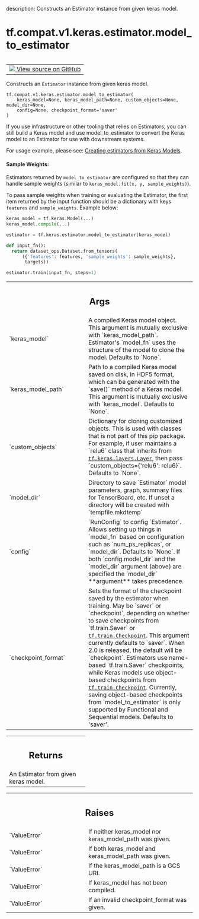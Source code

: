 description: Constructs an Estimator instance from given keras model.

<div itemscope itemtype="http://developers.google.com/ReferenceObject">
<meta itemprop="name" content="tf.compat.v1.keras.estimator.model_to_estimator" />
<meta itemprop="path" content="Stable" />
</div>

# tf.compat.v1.keras.estimator.model_to_estimator

<!-- Insert buttons and diff -->

<table class="tfo-notebook-buttons tfo-api nocontent" align="left">
<td>
  <a target="_blank" href="https://github.com/tensorflow/tensorflow/blob/r2.3/tensorflow/python/keras/estimator/__init__.py#L34-L129">
    <img src="https://www.tensorflow.org/images/GitHub-Mark-32px.png" />
    View source on GitHub
  </a>
</td>
</table>



Constructs an `Estimator` instance from given keras model.

<pre class="devsite-click-to-copy prettyprint lang-py tfo-signature-link">
<code>tf.compat.v1.keras.estimator.model_to_estimator(
    keras_model=None, keras_model_path=None, custom_objects=None, model_dir=None,
    config=None, checkpoint_format='saver'
)
</code></pre>



<!-- Placeholder for "Used in" -->

If you use infrastructure or other tooling that relies on Estimators, you can
still build a Keras model and use model_to_estimator to convert the Keras
model to an Estimator for use with downstream systems.

For usage example, please see:
[Creating estimators from Keras Models](
  https://www.tensorflow.org/guide/estimators#creating_estimators_from_keras_models).

#### Sample Weights:


Estimators returned by `model_to_estimator` are configured so that they can
handle sample weights (similar to `keras_model.fit(x, y, sample_weights)`).

To pass sample weights when training or evaluating the Estimator, the first
item returned by the input function should be a dictionary with keys
`features` and `sample_weights`. Example below:

```python
keras_model = tf.keras.Model(...)
keras_model.compile(...)

estimator = tf.keras.estimator.model_to_estimator(keras_model)

def input_fn():
  return dataset_ops.Dataset.from_tensors(
      ({'features': features, 'sample_weights': sample_weights},
       targets))

estimator.train(input_fn, steps=1)
```

<!-- Tabular view -->
 <table class="responsive fixed orange">
<colgroup><col width="214px"><col></colgroup>
<tr><th colspan="2"><h2 class="add-link">Args</h2></th></tr>

<tr>
<td>
`keras_model`
</td>
<td>
A compiled Keras model object. This argument is mutually
exclusive with `keras_model_path`. Estimator's `model_fn` uses the
structure of the model to clone the model. Defaults to `None`.
</td>
</tr><tr>
<td>
`keras_model_path`
</td>
<td>
Path to a compiled Keras model saved on disk, in HDF5
format, which can be generated with the `save()` method of a Keras model.
This argument is mutually exclusive with `keras_model`.
Defaults to `None`.
</td>
</tr><tr>
<td>
`custom_objects`
</td>
<td>
Dictionary for cloning customized objects. This is
used with classes that is not part of this pip package. For example, if
user maintains a `relu6` class that inherits from <a href="../../../../../tf/keras/layers/Layer.md"><code>tf.keras.layers.Layer</code></a>,
then pass `custom_objects={'relu6': relu6}`. Defaults to `None`.
</td>
</tr><tr>
<td>
`model_dir`
</td>
<td>
Directory to save `Estimator` model parameters, graph, summary
files for TensorBoard, etc. If unset a directory will be created with
`tempfile.mkdtemp`
</td>
</tr><tr>
<td>
`config`
</td>
<td>
`RunConfig` to config `Estimator`. Allows setting up things in
`model_fn` based on configuration such as `num_ps_replicas`, or
`model_dir`. Defaults to `None`. If both `config.model_dir` and the
`model_dir` argument (above) are specified the `model_dir` **argument**
takes precedence.
</td>
</tr><tr>
<td>
`checkpoint_format`
</td>
<td>
Sets the format of the checkpoint saved by the estimator
when training. May be `saver` or `checkpoint`, depending on whether to
save checkpoints from `tf.train.Saver` or <a href="../../../../../tf/train/Checkpoint.md"><code>tf.train.Checkpoint</code></a>. This
argument currently defaults to `saver`. When 2.0 is released, the default
will be `checkpoint`. Estimators use name-based `tf.train.Saver`
checkpoints, while Keras models use object-based checkpoints from
<a href="../../../../../tf/train/Checkpoint.md"><code>tf.train.Checkpoint</code></a>. Currently, saving object-based checkpoints from
`model_to_estimator` is only supported by Functional and Sequential
models. Defaults to 'saver'.
</td>
</tr>
</table>



<!-- Tabular view -->
 <table class="responsive fixed orange">
<colgroup><col width="214px"><col></colgroup>
<tr><th colspan="2"><h2 class="add-link">Returns</h2></th></tr>
<tr class="alt">
<td colspan="2">
An Estimator from given keras model.
</td>
</tr>

</table>



<!-- Tabular view -->
 <table class="responsive fixed orange">
<colgroup><col width="214px"><col></colgroup>
<tr><th colspan="2"><h2 class="add-link">Raises</h2></th></tr>

<tr>
<td>
`ValueError`
</td>
<td>
If neither keras_model nor keras_model_path was given.
</td>
</tr><tr>
<td>
`ValueError`
</td>
<td>
If both keras_model and keras_model_path was given.
</td>
</tr><tr>
<td>
`ValueError`
</td>
<td>
If the keras_model_path is a GCS URI.
</td>
</tr><tr>
<td>
`ValueError`
</td>
<td>
If keras_model has not been compiled.
</td>
</tr><tr>
<td>
`ValueError`
</td>
<td>
If an invalid checkpoint_format was given.
</td>
</tr>
</table>

